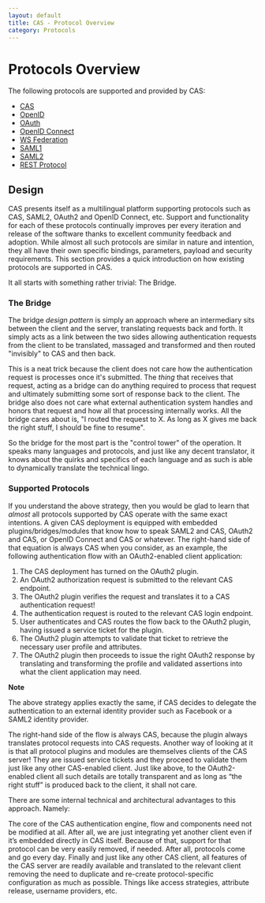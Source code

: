 ```yaml
---
layout: default
title: CAS - Protocol Overview
category: Protocols
---
```


# Protocols Overview

The following protocols are supported and provided by CAS:

*   [CAS](CAS-Protocol.html)
*   [OpenID](OpenID-Protocol.html)
*   [OAuth](OAuth-Protocol.html)
*   [OpenID Connect](OIDC-Protocol.html)
*   [WS Federation](WS-Federation-Protocol.html)
*   [SAML1](SAML-Protocol.html)
*   [SAML2](../installation/Configuring-SAML2-Authentication.html)
*   [REST Protocol](REST-Protocol.html)

## Design

CAS presents itself as a multilingual platform supporting protocols such as CAS, SAML2, OAuth2 and OpenID Connect, etc. Support and functionality for each of these protocols continually improves per every iteration and release of the software thanks to excellent community feedback and adoption. While almost all such protocols are similar in nature and intention, they all have their own specific bindings, parameters, payload and security requirements. This section provides a quick introduction on how existing protocols are supported in CAS.

It all starts with something rather trivial: The Bridge.

### The Bridge

The bridge *design pattern* is simply an approach where an intermediary sits between the client and the server, translating requests back and forth. It simply acts as a link between the two sides allowing authentication requests from the client to be translated, massaged and transformed and then routed "invisibly" to CAS and then back.

This is a neat trick because the client does not care how the authentication request is processes once it's submitted. The *thing* that receives that request, acting as a bridge can do anything required to process that request and ultimately submitting some sort of response back to the client. The bridge also does not care what external authentication system handles and honors that request and how all that processing internally works. All the bridge cares about is, "I routed the request to X. As long as X gives me back the right stuff, I should be fine to resume".

So the bridge for the most part is the "control tower" of the operation. It speaks many languages and protocols, and just like any decent translator, it knows about the quirks and specifics of each language and as such is able to dynamically translate the technical lingo.

### Supported Protocols

If you understand the above strategy, then you would be glad to learn that *almost* all protocols supported by CAS operate with the same exact intentions. A given CAS deployment is equipped with embedded plugins/bridges/modules that know how to speak SAML2 and CAS, OAuth2 and CAS, or OpenID Connect and CAS or whatever. The right-hand side of that equation is always CAS when you consider, as an example, the following authentication flow with an OAuth2-enabled client application:

1. The CAS deployment has turned on the OAuth2 plugin.
2. An OAuth2 authorization request is submitted to the relevant CAS endpoint.
3. The OAuth2 plugin verifies the request and translates it to a CAS authentication request!
4. The authentication request is routed to the relevant CAS login endpoint.
5. User authenticates and CAS routes the flow back to the OAuth2 plugin, having issued a service ticket for the plugin.
6. The OAuth2 plugin attempts to validate that ticket to retrieve the necessary user profile and attributes.
7. The OAuth2 plugin then proceeds to issue the right OAuth2 response by translating and transforming the profile and validated assertions into what the client application may need.

<div class="alert alert-info"><strong>Note</strong><p>The above strategy applies exactly the same, if CAS decides to delegate the authentication to an external identity provider such as Facebook or a SAML2 identity provider.</p></div>

The right-hand side of the flow is always CAS, because the plugin always translates protocol requests into CAS requests. Another way of looking at it is that all protocol plugins and modules are themselves clients of the CAS server! They are issued service tickets and they proceed to validate them just like any other CAS-enabled client. Just like above, to the OAuth2-enabled client all such details are totally transparent and as long as “the right stuff” is produced back to the client, it shall not care.

There are some internal technical and architectural advantages to this approach. Namely:

The core of the CAS authentication engine, flow and components need not be modified at all. After all, we are just integrating yet another client even if it’s embedded directly in CAS itself. Because of that, support for that protocol can be very easily removed, if needed. After all, protocols come and go every day. Finally and just like any other CAS client, all features of the CAS server are readily available and translated to the relevant client removing the need to duplicate and re-create protocol-specific configuration as much as  possible. Things like access strategies, attribute release, username providers, etc.
